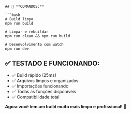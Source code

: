 ```
## 🚀 **COMANDOS:**

```bash
# Build limpo
npm run build

# Limpar e rebuildar
npm run clean && npm run build

# Desenvolvimento com watch
npm run dev
```

## ✅ **TESTADO E FUNCIONANDO:**

- ✅ Build rápido (25ms)
- ✅ Arquivos limpos e organizados
- ✅ Importações funcionando
- ✅ Todas as funções disponíveis
- ✅ Compatibilidade total

**Agora você tem um build muito mais limpo e profissional! 🎉**

